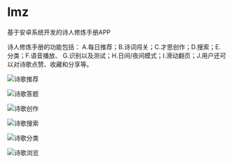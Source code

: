 # lmz
基于安卓系统开发的诗人修炼手册APP

诗人修炼手册的功能包括：
A.每日推荐；B.诗词闯关；C.才思创作；D.搜索；E.分类；F.语音播放、
G.识别以及测试；H.日间/夜间模式；I.滑动翻页；J.用户还可以对诗歌点赞、收藏和分享等。

![诗歌推荐](https://m.qpic.cn/psc?/V11hQPFQ19kGUR/MoK.EY8GiNN2Kt4U8x1aWI.9wtiMdM1IgyweFHyLakPZWe5z.SYX8TRrCvmx5NtMS50h0Y2A.aLcFScHuC1kjw!!/mnull&bo=ZwFOAgAAAAADBwg!&rf=photolist&t=5)

![诗歌答题](https://m.qpic.cn/psc?/V11hQPFQ19kGUR/MoK.EY8GiNN2Kt4U8x1aWJ4Brgo8GX0cAQf3nmh5.rYq0WVhNdIzg0FORB2BJMB1iw55Fzq*t04MOmfZYKDv7g!!/mnull&bo=WgFUAgAAAAADBy8!&rf=photolist&t=5)

![诗歌创作](https://m.qpic.cn/psc?/V11hQPFQ19kGUR/MoK.EY8GiNN2Kt4U8x1aWEvFC2BqQWsM4j4FfS*j0I1xHEfR2seHHKKMhlXlkjaHQhJ1DsoKQGOIX4EUZ2Sg1g!!/mnull&bo=dAFQAgAAAAADBwU!&rf=photolist&t=5)

![诗歌搜索](https://m.qpic.cn/psc?/V11hQPFQ19kGUR/MoK.EY8GiNN2Kt4U8x1aWFytojIBFbZZdLvI6A65f1.k8I6F.kJUas1kxW1unqsh7imGaRSRKrB1gtEdtDUYkg!!/mnull&bo=bgFxAgAAAAADBz4!&rf=photolist&t=5)

![诗歌分类](https://m.qpic.cn/psc?/V11hQPFQ19kGUR/MoK.EY8GiNN2Kt4U8x1aWOzuR76PkL388ybrJHqMU5TU8IQ5Sbu2rrFWyr0L2bkcyt58PTWoviJhxJj1PtXeoQ!!/mnull&bo=bgFxAgAAAAADBz4!&rf=photolist&t=5)

![诗歌浏览](https://m.qpic.cn/psc?/V11hQPFQ19kGUR/MoK.EY8GiNN2Kt4U8x1aWFvj85U4pq0PH9WJyopLhkYFZ6LgKivr2jM38G17eFpnrQiKqps63LR10a6q.X8uJg!!/mnull&bo=bgFxAgAAAAADBz4!&rf=photolist&t=5)
